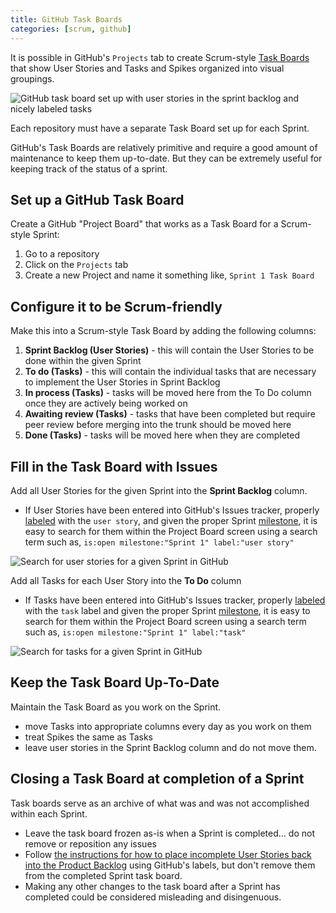 ```yaml
---
title: GitHub Task Boards
categories: [scrum, github]
---
```


It is possible in GitHub's `Projects` tab to create Scrum-style [Task Boards](https://knowledge.kitchen/Scrum_development_framework#Task_board) that show User Stories and Tasks and Spikes organized into visual groupings.

![GitHub task board set up with user stories in the sprint backlog and nicely labeled tasks](../assets/github_task_board.png)

Each repository must have a separate Task Board set up for each Sprint.

GitHub's Task Boards are relatively primitive and require a good amount of maintenance to keep them up-to-date. But they can be extremely useful for keeping track of the status of a sprint.

## Set up a GitHub Task Board

Create a GitHub "Project Board" that works as a Task Board for a Scrum-style Sprint:

1.  Go to a repository
1.  Click on the `Projects` tab
1.  Create a new Project and name it something like, `Sprint 1 Task Board`

## Configure it to be Scrum-friendly

Make this into a Scrum-style Task Board by adding the following columns:

1. **Sprint Backlog (User Stories)** - this will contain the User Stories to be done within the given Sprint
1. **To do (Tasks)** - this will contain the individual tasks that are necessary to implement the User Stories in Sprint Backlog
1. **In process (Tasks)** - tasks will be moved here from the To Do column once they are actively being worked on
1. **Awaiting review (Tasks)** - tasks that have been completed but require peer review before merging into the trunk should be moved here
1. **Done (Tasks)** - tasks will be moved here when they are completed

## Fill in the Task Board with Issues

Add all User Stories for the given Sprint into the **Sprint Backlog** column.

- If User Stories have been entered into GitHub's Issues tracker, properly [labeled](./github-labels.md) with the `user story`, and given the proper Sprint [milestone](./github-milestones.md), it is easy to search for them within the Project Board screen using a search term such as, `is:open milestone:"Sprint 1" label:"user story"`

![Search for user stories for a given Sprint in GitHub](../assets/github_search_for_user_stories.png)

Add all Tasks for each User Story into the **To Do** column

- If Tasks have been entered into GitHub's Issues tracker, properly [labeled](./github-labels.md) with the `task` label and given the proper Sprint [milestone](./github-milestones.md), it is easy to search for them within the Project Board screen using a search term such as, `is:open milestone:"Sprint 1" label:"task"`

![Search for tasks for a given Sprint in GitHub](../assets/github_search_for_tasks.png)

## Keep the Task Board Up-To-Date

Maintain the Task Board as you work on the Sprint.

- move Tasks into appropriate columns every day as you work on them
- treat Spikes the same as Tasks
- leave user stories in the Sprint Backlog column and do not move them.

## Closing a Task Board at completion of a Sprint

Task boards serve as an archive of what was and was not accomplished within each Sprint.

- Leave the task board frozen as-is when a Sprint is completed... do not remove or reposition any issues
- Follow [the instructions for how to place incomplete User Stories back into the Product Backlog](https://knowledge.kitchen/GitHub_for_team_collaboration#Closing_milestones) using GitHub's labels, but don't remove them from the completed Sprint task board.
- Making any other changes to the task board after a Sprint has completed could be considered misleading and disingenuous.
